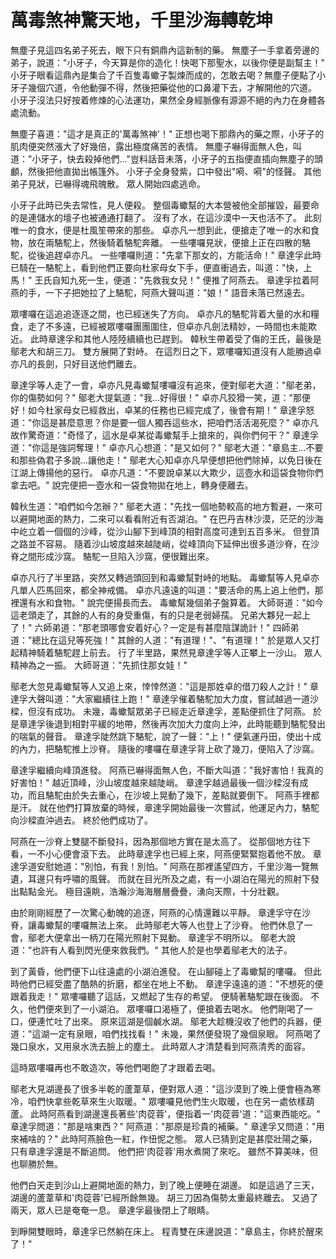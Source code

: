 # 萬毒煞神驚天地，千里沙海轉乾坤

無塵子見這四名弟子死去，眼下只有銅鼎內這新制的藥。 無塵子一手拿着旁邊的弟子，說道："小牙子，今天算是你的造化！快喝下那聖水，以後你便是副幫主！" 小牙子眼看這鼎內是集合了千百隻毒蠍子製煉而成的，怎敢去喝？無塵子便點了小牙子幾個穴道，令他動彈不得，然後把藥從他的口鼻灌下去，才解開他的穴道。 小牙子沒法只好按着修煉的心法運功，果然全身經脈像有源源不絕的內力在身體各處流動。

無塵子喜道："這才是真正的'萬毒煞神'！" 正想也喝下那鼎內的藥之際，小牙子的肌肉便突然漲大了好幾倍，露出極度痛苦的表情。 無塵子嚇得面無人色，叫道："小牙子，快去殺掉他們..."豈料話音未落，小牙子的五指便直插向無塵子的頭顱，然後把他直拋出帳篷外。 小牙子全身發紫，口中發出"嗬、嗬"的怪聲。 其他弟子見狀，已嚇得魂飛魄散。 眾人開始四處逃命。

小牙子此時已失去常性，見人便殺。 整個毒蠍幫的大本營被他全部摧毀，最要命的是連儲水的壇子也被通通打翻了。 沒有了水，在這沙漠中一天也活不了。 此刻唯一的食水，便是杜風笙帶來的那些。 卓亦凡一想到此，便搶走了唯一的水和食物，放在兩駱駝上，然後騎着駱駝奔離。 一些嘍囉見狀，便搶上正在四散的駱駝，從後追趕卓亦凡。 一些嘍囉則道："先拿下那女的，方能活命！" 章達孚此時已騎在一駱駝上，看到他們正要向杜家母女下手，便直衝過去，叫道："快，上馬！" 王氏自知九死一生，便道："先救我女兒！" 便推了阿燕去。 章達孚拉着阿燕的手，一下子把她拉了上駱駝，阿燕大聲叫道："娘！" 語音未落已然遠去。

眾嘍囉在這追追逐逐之間，也已經迷失了方向。 卓亦凡的駱駝背着大量的水和糧食，走了不多遠，已經被眾嘍囉團團圍住，但卓亦凡劍法精妙，一時間也未能欺近。 此時章達孚和其他人陸陸續續也已趕到。 韓秋生帶着受了傷的王氏，最後是鄔老大和胡三刀。 雙方展開了對峙。 在這烈日之下，眾嘍囉知道沒有人能勝過卓亦凡的長劍，只好目送他們離去。

章達孚等人走了一會，卓亦凡見毒蠍幫嘍囉沒有追來，便對鄔老大道："鄔老弟，你的傷勢如何？" 鄔老大提氣道："我...好得很！" 卓亦凡狡猾一笑，道："那便好！如今杜家母女已經救出，卓某的任務也已經完成了，後會有期！" 章達孚怒道："你這是甚麼意思？你是要一個人獨吞這些水，把咱們活活渴死麼？" 卓亦凡故作驚奇道："奇怪了，這水是卓某從毒蠍幫手上搶來的，與你們何干？" 章達孚道："你這是強詞奪理！" 卓亦凡心想道："是又如何？" 鄔老大道："章島主...不要和那些偽君子多說...讓他走！" 鄔老大心知卓亦凡早便想把他們除掉，以免日後在江湖上傳揚他的惡行。 卓亦凡道："不要說卓某以大欺少，這壺水和這袋食物你們拿去吧。" 說完便把一壺水和一袋食物拋在地上，轉身便離去。

韓秋生道："咱們如今怎辦？" 鄔老大道："先找一個地勢較高的地方暫避，一來可以避開地面的熱力，二來可以看看附近有否湖泊。" 在巴丹吉林沙漠，茫茫的沙海中屹立着一個個的沙峰，從沙山腳下到峰頂的相對高度可達到五百多米。 但登頂之路並不容易。 隨着沙山坡度越來越陡峭，從峰頂向下延伸出很多道沙脊，在沙脊之間形成沙窩。 駱駝一旦陷入沙窩，便很難出來。

卓亦凡行了半里路，突然又轉過頭回到和毒蠍幫對峙的地點。 毒蠍幫等人見卓亦凡單人匹馬回來，都全神戒備。 卓亦凡遠遠的叫道："要活命的馬上追上他們，那裡還有水和食物。" 說完便揚長而去。 毒蠍幫幾個弟子盤算着。 大師哥道："如今這老頭走了，其餘的人有的身受重傷，有的只是老弱婦孺。 兄弟大夥兒一起上了！" 六師弟道："那老頭哪會安着好心？一定是有甚麼陰謀詭計！" 四師弟道："總比在這兒等死強！" 其餘的人道："有道理！"、"有道理！" 於是眾人又打起精神騎着駱駝趕上前去。 行了半里路，果然見章達孚等人正攀上一沙山。 眾人精神為之一振。 大師哥道："先抓住那女娃！"

鄔老大忽見毒蠍幫等人又追上來，悻悻然道："這是那姓卓的借刀殺人之計！" 章達孚大聲叫道："大家繼續往上跑！" 章達孚催着駱駝加大力度，嘗試越過一道沙樑，但沒有成功。 未幾，毒蠍幫眾弟子已經走近章達孚，差點便抓住了阿燕。 於是章達孚後退到相對平緩的地帶，然後再次加大力度向上沖，此時能聽到駱駝發出的喘氣的聲音。 章達孚陡然跳下駱駝，說了一聲："上！" 便氣運丹田，使出十成的內力，把駱駝推上沙脊。 隨後的嘍囉在章達孚背上砍了幾刀，便陷入了沙窩。

章達孚繼續向峰頂進發。 阿燕已嚇得面無人色，不斷大叫道："我好害怕！我真的好害怕！" 越近頂峰，沙山坡度越來越陡峭。 章達孚越過最後一個沙樑沒有成功，而且駱駝由於失去重心，在沙坡上晃動了幾下，差點就要倒下。 阿燕手裡都是汗。 就在他們打算放棄的時候，章達孚開始最後一次嘗試，他運足內力，駱駝向沙樑直沖過去。 終於他們成功了。

阿燕在一沙脊上雙腿不斷發抖，因為那個地方實在是太高了。 從那個地方往下看，一不小心便會滾下去。 此時章達孚也已經上來，阿燕便緊緊抱着他不放。 章達孚道安慰她道："別怕，有我！別怕。" 阿燕在那裡遙望四方，千里沙海一覽無遺，耳邊只有呼嘯的風聲。 而就在目光所及之處，有一小湖泊在陽光的照射下發出點點金光。 極目遠眺，浩瀚沙海海層層疊疊，湧向天際，十分壯觀。

由於剛剛經歷了一次驚心動魄的追逐，阿燕的心情還難以平靜。 章達孚守在沙脊，讓毒蠍幫的嘍囉無法上來。 此時鄔老大等人也登上了沙脊。 他們休息了一會，鄔老大便拿出一柄刀在陽光照射下晃動。 章達孚不明所以。 鄔老大說道："也許有人看到閃光便來救我們。" 其他人於是也學着鄔老大的法子。

到了黃昏，他們便下山往遠處的小湖泊進發。 在山腳碰上了毒蠍幫的嘍囉。 但此時他們已經受盡了酷熱的折磨，都坐在地上不動。 章達孚遠遠的道："不想死的便跟着我走！" 眾嘍囉聽了這話，又燃起了生存的希望。 便騎著駱駝跟在後面。 不久，他們便來到了一小湖泊。 眾嘍囉口渴極了，便搶着去喝水。 他們剛喝了一口，便連忙吐了出來。 原來這湖是個鹹水湖。 鄔老大趁機沒收了他們的兵器，便道："這湖一定有泉眼，咱們找找看！" 未幾，果然便發現了幾個泉眼。 阿燕喝了幾口泉水，又用泉水洗去臉上的塵土。 此時眾人才清楚看到阿燕清秀的面容。

這時眾嘍囉再也不敢造次，等他們喝飽了才跟着去喝。

鄔老大見湖邊長了很多半乾的蘆葦草，便對眾人道："這沙漠到了晚上便會極為寒冷，咱們快拿些乾草來生火取暖。" 眾嘍囉見他們生火取暖，也在另一處依樣葫蘆。 此時阿燕看到湖邊還長著些'肉蓯蓉'，便指着一'肉蓯蓉'道："這東西能吃。" 章達孚問道："那是啥東西？" 阿燕道："那原是珍貴的補藥。" 章達孚又問道："用來補啥的？" 此時阿燕臉色一紅，作忸怩之態。 眾人已猜到定是甚麼壯陽之藥，只有章達孚還是不斷追問。 他們把'肉蓯蓉'用水煮開了來吃。 雖然不算美味，但也聊勝於無。

他們白天走到沙山上避開地面的熱力，到了晚上便睡在湖邊。 如是這過了三天，湖邊的蘆葦草和'肉蓯蓉'已經所餘無幾。 胡三刀因為傷勢太重最終離去。 又過了兩天，眾人已是奄奄一息。 章達孚最後閉上了眼睛。

到睜開雙眼時，章達孚已然躺在床上。 程青雙在床邊說道："章島主，你終於醒來了！"

